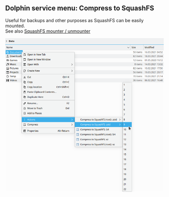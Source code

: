 ## Dolphin service menu: Compress to SquashFS

Useful for backups and other purposes as SquashFS can be easily mounted.  
See also [SquashFS mounter / unmounter](https://github.com/shvchk/dolphin-squashfs-mount)

![Screenshot](screenshot.png)
